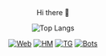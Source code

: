 <!--
**SevaShpun/SevaShpun** is a ✨ _special_ ✨ repository because its `README.md` (this file) appears on your GitHub profile.

Here are some ideas to get you started:

- 🔭 I’m currently working on ...
- 🌱 I’m currently learning ...
- 👯 I’m looking to collaborate on ...
- 🤔 I’m looking for help with ...
- 💬 Ask me about ...
- 📫 How to reach me: ...
- 😄 Pronouns: ...
- ⚡ Fun fact: ...
-->

<div align="center">
Hi there 👋
  
![Top Langs](https://github-readme-stats.vercel.app/api/top-langs/?username=sevashpun&hide=TeX&layout=compact&langs_count=10&theme=tokyonight)

[![Web](https://img.shields.io/badge/Web-shpun.ru-brightgreen)](https://shpun.ru)
[![HM](https://img.shields.io/badge/WebHook-TGWebHookManager-blue)](https://shpun.ru/hm)
[![TG](https://img.shields.io/badge/TG-@Pa3pa6oT4uk-blue)](https://t.me/Pa3pa6oT4uk)
[![Bots](https://img.shields.io/badge/Bots-@dev_projects-blue)](https://t.me/dev_projects)
<!--
[Web: shpun.ru](https://shpun.ru) [TG: @Pa3pa6oT4uk](https://t.me/Pa3pa6oT4uk) [My TG bots: @dev_projects](https://t.me/dev_projects)
![Anurag's GitHub stats](https://github-readme-stats.vercel.app/api?username=sevashpun&count_private=true&theme=tokyonight)
-->

</div>
